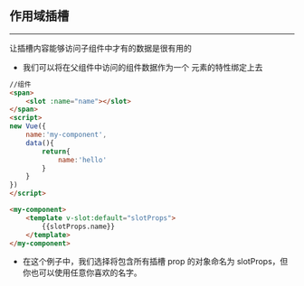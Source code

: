 ## 作用域插槽

----------

让插槽内容能够访问子组件中才有的数据是很有用的
- 我们可以将在父组件中访问的组件数据作为一个 <slot> 元素的特性绑定上去
```html
//组件
<span>
    <slot :name="name"></slot>
</span>
<script>
new Vue({
    name:'my-component',
    data(){
        return{
            name:'hello'
        }
    }
})
</script>
```
```html
<my-component>
    <template v-slot:default="slotProps">
        {{slotProps.name}}
    </template>
</my-component>
```
- 在这个例子中，我们选择将包含所有插槽 prop 的对象命名为 slotProps，但你也可以使用任意你喜欢的名字。
